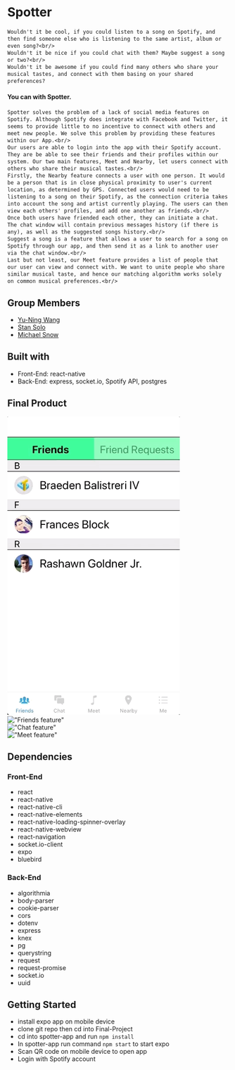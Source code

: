# Spotter
 	Wouldn't it be cool, if you could listen to a song on Spotify, and then find someone else who is listening to the same artist, album or even song?<br/>
  	Wouldn't it be nice if you could chat with them? Maybe suggest a song or two?<br/>
  	Wouldn't it be awesome if you could find many others who share your musical tastes, and connect with them basing on your shared preferences?
  
#### You can with Spotter.
	Spotter solves the problem of a lack of social media features on Spotify. Although Spotify does integrate with Facebook and Twitter, it seems to provide little to no incentive to connect with others and meet new people. We solve this problem by providing these features within our App.<br/>
	Our users are able to login into the app with their Spotify account. They are be able to see their friends and their profiles within our system. Our two main features, Meet and Nearby, let users connect with others who share their musical tastes.<br/>
  	Firstly, the Nearby feature connects a user with one person. It would be a person that is in close physical proximity to user's current location, as determined by GPS. Connected users would need to be listening to a song on their Spotify, as the connection criteria takes into account the song and artist currently playing. The users can then view each others' profiles, and add one another as friends.<br/>
  	Once both users have friended each other, they can initiate a chat. The chat window will contain previous messages history (if there is any), as well as the suggested songs history.<br/>
	Suggest a song is a feature that allows a user to search for a song on Spotify through our app, and then send it as a link to another user via the chat window.<br/>
	Last but not least, our Meet feature provides a list of people that our user can view and connect with. We want to unite people who share similar musical taste, and hence our matching algorithm works solely on common musical preferences.<br/>
## Group Members
- [Yu-Ning Wang](https://github.com/wang790222)
- [Stan Solo](https://github.com/Stan-Solo)
- [Michael Snow](https://github.com/michaelsnow3)

## Built with
- Front-End: react-native
- Back-End: express, socket.io, Spotify API, postgres

## Final Product
!["Nearby feature"](https://github.com/michaelsnow3/Final-Project/blob/master/docs/Mar-18-2019%2013-24-02.gif?raw=true)
<br/>
!["Friends feature"](https://github.com/michaelsnow3/Final-Project/blob/master/docs/Mar-18-2019%2013-24-17.gif?raw=true)
<br/>
!["Chat feature"](https://github.com/michaelsnow3/Final-Project/blob/master/docs/Mar-18-2019%2013-23-31.gif?raw=true)
<br/>
!["Meet feature"](https://github.com/michaelsnow3/Final-Project/blob/master/docs/Mar-18-2019%2012-59-10.gif?raw=true)

## Dependencies
### Front-End
- react
- react-native
- react-native-cli
- react-native-elements
- react-native-loading-spinner-overlay
- react-native-webview
- react-navigation
- socket.io-client
- expo
- bluebird
### Back-End
- algorithmia
- body-parser
- cookie-parser
- cors
- dotenv
- express
- knex
- pg
- querystring
- request
- request-promise
- socket.io
- uuid

## Getting Started
- install expo app on mobile device
- clone git repo then cd into Final-Project
- cd into spotter-app and run `npm install`
- In spotter-app run command `npm start` to start expo
- Scan QR code on mobile device to open app
- Login with Spotify account
